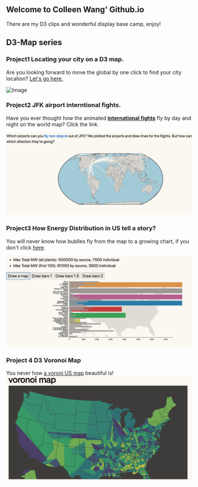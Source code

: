 ## Welcome to Colleen Wang' Github.io


There are my D3 clips and wonderful display base camp, enjoy!

## D3-Map series

### Project1  Locating your city on a D3 map.  

Are you looking forward to move the global by one click to find your city location? [Let's go here.](links)

![Image](links)


### Project2  JFK airport interntional fights.

Have you ever thought how the animated [**international fights**](links) fly by day and night on the world map? Cilck the link.

![Image](https://github.com/collleenwang/D3-Arrow-Line-Map/blob/master/1.png)

### Project3  How Energy Distribution in US tell a story? 

You will never know how bublles fly from the map to a growing chart, if you don't click [here](links). 

![Image](https://github.com/collleenwang/D3-Energy-Map/blob/master/3.png)

### Project 4 D3 Voronoi Map

You never how [a voroni US map](links) beautiful is! 
![Image](https://github.com/collleenwang/colleenwang.github.io/blob/master/voronoi%20map.png)
